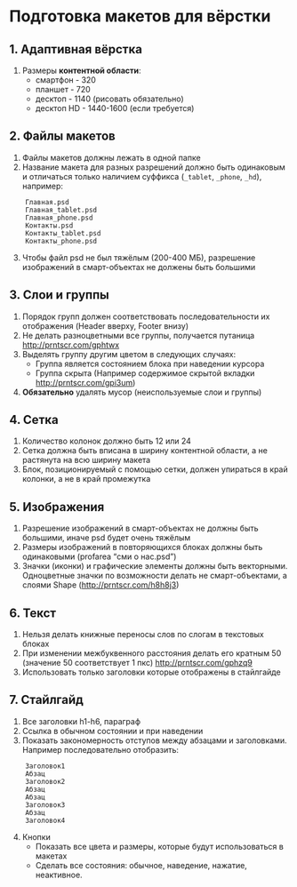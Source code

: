 # Подготовка макетов для вёрстки

## 1. Адаптивная вёрстка
1. Размеры **контентной области**:
	* смартфон - 320
	* планшет - 720
	* десктоп - 1140 (рисовать обязательно)
	* десктоп HD - 1440-1600 (если требуется)

## 2. Файлы макетов
1. Файлы макетов должны лежать в одной папке
1. Название макета для разных разрешений должно быть одинаковым и отличаться только наличием суффикса (`_tablet`, `_phone`, `_hd`), например:  
```
    Главная.psd
    Главная_tablet.psd
    Главная_phone.psd
    Контакты.psd
    Контакты_tablet.psd
    Контакты_phone.psd
```
3. Чтобы файл psd не был тяжёлым (200-400 МБ), разрешение изображений в смарт-объектах не должены быть большими

## 3. Слои и группы
1. Порядок групп должен соответствовать последовательности их отображения (Header вверху, Footer внизу)
1. Не делать разноцветными все группы, получается путаница 
	http://prntscr.com/gphtwx
1. Выделять группу другим цветом в следующих случаях:
	* Группа является состоянием блока при наведении курсора
	* Группа скрыта (Например содержимое скрытой вкладки http://prntscr.com/gpi3um)
1. **Обязательно** удалять мусор (неиспользуемые слои и группы)

## 4. Сетка
1. Количество колонок должно быть 12 или 24
1. Сетка должна быть вписана в ширину контентной области, а не растянута на всю ширину макета
1. Блок, позиционируемый с помощью сетки, должен упираться в край колонки, а не в край промежутка

## 5. Изображения
1. Разрешение изображений в смарт-объектах не должны быть большими, иначе psd будет очень тяжёлым
1. Размеры изображений в повторяющихся блоках должны быть одинаковыми (profarea “сми о нас.psd”)
1. Значки (иконки) и графические элементы должны быть векторными.  
	Одноцветные значки по возможности делать не смарт-объектами, а слоями Shape (http://prntscr.com/h8h8j3)

## 6. Текст
1. Нельзя делать книжные переносы слов по слогам в текстовых блоках
1. При изменении межбуквенного расстояния делать его кратным 50 (значение 50 соответствует 1 пкс)
		http://prntscr.com/gphzq9
1. Использовать только заголовки которые отображены в стайлгайде

## 7. Стайлгайд
1. Все заголовки h1-h6, параграф
1. Ссылка в обычном состоянии и при наведении
1. Показать закономерность отступов между абзацами и заголовками.  
Например последовательно отобразить:  
```
    Заголовок1  
    Абзац  
    Заголовок2  
    Абзац  
    Абзац  
    Заголовок3  
    Абзац  
    Заголовок4
```
4. Кнопки 
	* Показать все цвета и размеры, которые будут использоваться в макетах
	* Сделать все состояния: обычное, наведение, нажатие, неактивное.
